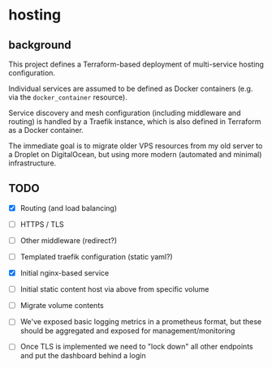 # hosting

## background

This project defines a Terraform-based deployment of multi-service hosting configuration.

Individual services are assumed to be defined as Docker containers (e.g. via the `docker_container` resource).

Service discovery and mesh configuration (including middleware and routing) is handled by a Traefik instance, which is also defined in Terraform as a Docker container.

The immediate goal is to migrate older VPS resources from my old server to a Droplet on DigitalOcean, but using more modern (automated and minimal) infrastructure.

## TODO

- [x] Routing (and load balancing)

- [ ] HTTPS / TLS

- [ ] Other middleware (redirect?)

- [ ] Templated traefik configuration (static yaml?)

- [x] Initial nginx-based service

- [ ] Initial static content host via above from specific volume

- [ ] Migrate volume contents

- [ ] We've exposed basic logging metrics in a prometheus format, but these should be aggregated and exposed for management/monitoring

- [ ] Once TLS is implemented we need to "lock down" all other endpoints and put the dashboard behind a login
